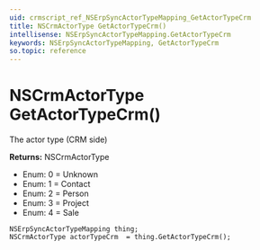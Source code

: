 ```yaml
---
uid: crmscript_ref_NSErpSyncActorTypeMapping_GetActorTypeCrm
title: NSCrmActorType GetActorTypeCrm()
intellisense: NSErpSyncActorTypeMapping.GetActorTypeCrm
keywords: NSErpSyncActorTypeMapping, GetActorTypeCrm
so.topic: reference
---
```


# NSCrmActorType GetActorTypeCrm()

The actor type (CRM side)

**Returns:** NSCrmActorType

* Enum: 0 = Unknown 
* Enum: 1 = Contact 
* Enum: 2 = Person 
* Enum: 3 = Project 
* Enum: 4 = Sale 

```crmscript
NSErpSyncActorTypeMapping thing;
NSCrmActorType actorTypeCrm  = thing.GetActorTypeCrm();
```

